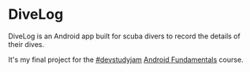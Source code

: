 # DiveLog

DiveLog is an Android app built for scuba divers to record the details of their dives.

It's my final project for the [#devstudyjam](http://developerstudyjams.com) [Android Fundamentals](https://www.udacity.com/course/ud853) course.
